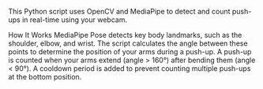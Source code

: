 This Python script uses OpenCV and MediaPipe to detect and count push-ups in real-time using your webcam.

How It Works
MediaPipe Pose detects key body landmarks, such as the shoulder, elbow, and wrist.
The script calculates the angle between these points to determine the position of your arms during a push-up.
A push-up is counted when your arms extend (angle > 160°) after bending them (angle < 90°).
A cooldown period is added to prevent counting multiple push-ups at the bottom position.
